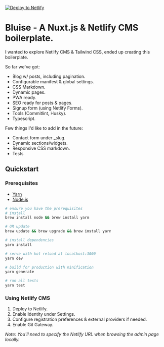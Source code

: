 [![Deploy to Netlify](https://www.netlify.com/img/deploy/button.svg)](https://app.netlify.com/start/deploy?repository=https://github.com/gomah/bluise)

# Bluise - A Nuxt.js & Netlify CMS boilerplate.

I wanted to explore Netlify CMS & Tailwind CSS, ended up creating this boilerplate.

So far we've got:

- Blog w/ posts, including pagination.
- Configurable manifest & global settings.
- CSS Markdown.
- Dynamic pages.
- PWA ready.
- SEO ready for posts & pages.
- Signup form (using Netlify Forms).
- Tools (Commitlint, Husky).
- Typescript.

Few things I'd like to add in the future:

- Contact form under \_slug.
- Dynamic sections/widgets.
- Responsive CSS markdown.
- Tests

## Quickstart

### Prerequisites

- [Yarn](https://yarnpkg.com/lang/en/docs/install/#mac-tab)
- [Node.js](https://nodejs.org/en/)

```bash
# ensure you have the prerequisites
# install
brew install node && brew install yarn

# OR update
brew update && brew upgrade && brew install yarn

# install dependencies
yarn install

# serve with hot reload at localhost:3000
yarn dev

# build for production with minification
yarn generate

# run all tests
yarn test
```

### Using Netlify CMS

1. Deploy to Netlify.
2. Enable Identity under Settings.
3. Configure registration preferences & external providers if needed.
4. Enable Git Gateway.

_Note: You'll need to specify the Netlify URL when browsing the admin page locally._
